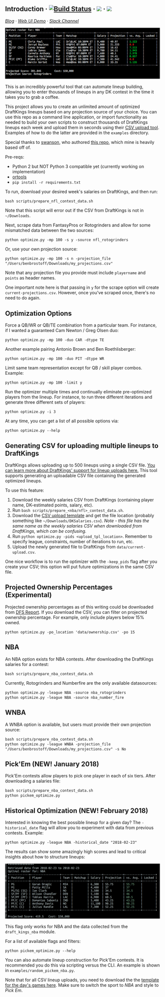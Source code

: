## Introduction &middot; [![Build Status](https://travis-ci.org/BenBrostoff/draft-kings-fun.svg?branch=master)](https://travis-ci.org/BenBrostoff/draft-kings-fun) &middot; [![](https://draftfast.herokuapp.com/badge.svg)](https://draftfast.herokuapp.com/) &middot; [![](https://img.shields.io/badge/patreon-donate-yellow.svg)](https://www.patreon.com/user?u=8965834)

[*Blog*](https://medium.com/draftfast) &middot; [*Web UI Demo*](https://motm-stats.firebaseapp.com/) &middot; [*Slack Channel*](https://draftfast.herokuapp.com/)

![](marketing/NBA_OPTIMIZED.png)

This is an incredibly powerful tool that can automate lineup building, allowing you to enter thousands of lineups in any DK contest in the time it takes you to grab a coffee.

This project allows you to create an unlimited amount of optimized DraftKings lineups based on any projection source of your choice. You can use this repo as a command line application, or import functionality as needed to build your own scripts to construct thousands of DraftKings lineups each week and upload them in seconds using their [CSV upload tool](https://www.draftkings.com/lineup/upload). Examples of how to do the latter are provided in the `examples` directory.

Special thanks to [swanson](https://github.com/swanson/), who authored [this repo](https://github.com/swanson/degenerate), which mine is heavily based off of.

Pre-reqs:

* Python 2 but NOT Python 3 compatible yet (currently working on implementation)
* [ortools](https://developers.google.com/optimization/installing?hl=en)
* `pip install -r requirements.txt`

To run, download your desired week's salaries on DraftKings, and then run:

```
bash scripts/prepare_nfl_contest_data.sh
```

Note that this script will error out if the CSV from DraftKings is not in `~/Downloads`.

Next, scrape data from FantasyPros or Rotogrinders and allow for some mismatched data between the two sources:

```
python optimize.py -mp 100 -s y -source nfl_rotogrinders
```

Or, use your own projection source:

```
python optimize.py -mp 100 -s n -projection_file "/Users/benbrostoff/Downloads/my_projections.csv"
```

Note that any projection file you provide must include `playername` and `points` as header names.

One important note here is that passing in <code>y</code> for the scrape option will create <code>current-projections.csv</code>. However, once you've scraped once, there's no need to do again.

## Optimization Options

Force a QB/WR or QB/TE combination from a particular team. For instance, if I wanted a guaranteed Cam Newton / Greg Olsen duo:

```
python optimize.py -mp 100 -duo CAR -dtype TE
```

Another example pairing Antonio Brown and Ben Roethlisberger:

```
python optimize.py -mp 100 -duo PIT -dtype WR
```

Limit same team representation except for QB / skill player combos. Example:

```
python optimize.py -mp 100 -limit y
```

Run the optimizer multiple times and continually eliminate pre-optimized players from the lineup. For instance, to run three different iterations and generate three different sets of players:

```
python optimize.py -i 3
```

At any time, you can get a list of all possible options via:

```
python optimize.py --help
```

## Generating CSV for uploading multiple lineups to DraftKings

DraftKings allows uploading up to 500 lineups using a single CSV file. [You can learn more about DraftKings' support for lineup uploads here.](https://playbook.draftkings.com/news/draftkings-lineup-upload-tool) This tool supports
generating an uploadable CSV file containing the generated optimized lineups.

To use this feature:

1. Download the weekly salaries CSV from DraftKings
(containing player name, DK-estimated points, salary, etc).
2. Run `bash scripts/prepare_<nba/nfl>_contest_data.sh`.
3. Download the [CSV upload template](https://www.draftkings.com/lineup/upload) and get the file location (probably something like `~/Downloads/DKSalaries.csv`). *Note - this file has the same name as the weekly salaries CSV when downloaded from DraftKings, which can be confusing.*
4. Run `python optimize.py -pids <upload_tpl_location>`. Remember to specify league, constraints, number of iterations to run, etc.
5. Upload the newly generated file to DraftKings from `data/current-upload.csv`.

One nice workflow is to run the optimizer with the `-keep_pids` flag after you create your CSV; this option will put future optimizations in the same CSV file.

## Projected Ownership Percentages (Experimental)

Projected ownership percentages as of this writing could be downloaded from [DFS Report](https://dfsreport.com/draftkings-ownership-percentages). If you download the CSV, you can filter on projected ownership percentage. For example, only include players below 15% owned.

```
python optimize.py -po_location 'data/ownership.csv' -po 15
```

## NBA

An NBA option exists for NBA contests. After downloading the DraftKings salaries for a contest:

```
bash scripts/prepare_nba_contest_data.sh
```

Currently, Rotogrinders and Numberfire are the only available datasources:

```
python optimize.py -league NBA -source nba_rotogrinders
python optimize.py -league NBA -source nba_number_fire
```

## WNBA

A WNBA option is available, but users must provide their own projection source:

```
bash scripts/prepare_nba_contest_data.sh
python optimize.py -league WNBA -projection_file "/Users/benbrostoff/Downloads/my_projections.csv" -s No
```

## Pick'Em (NEW! January 2018)

Pick'Em contests allow players to pick one player in each of six tiers. After downloading a salaries file:

```
bash scripts/prepare_nba_contest_data.sh
python pickem_optimize.py
```

## Historical Optimization (NEW! February 2018)

Interested in knowing the best possible lineup for a given day? The `-historical_date` flag will allow you
to experiment with data from previous contests. Example:

```
python optimize.py -league NBA -historical_date "2018-02-23"
```

The results can show some amazingly high scores and lead to critical insights about how to structure lineups:

![](marketing/NBA_HISTORICAL_OPTIMIZED.png)

This flag only works for NBA and the data collected from the `draft_kings_nba` module.

For a list of available flags and filters:

```
python pickem_optimize.py --help
```

You can also automate lineup construction for Pick'Em contests. It is recommended you do this via scripting versus the CLI. An example is shown in `examples/random_pickem_nba.py`.

Note that for all CSV lineup uploads, you need to download the the [template for the day's games here](https://www.draftkings.com/lineup/upload). Make sure to switch the sport to *NBA* and style to *Pick Em*.
